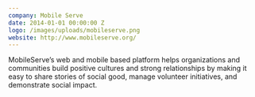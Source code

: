 ```yaml
---
company: Mobile Serve
date: 2014-01-01 00:00:00 Z
logo: /images/uploads/mobileserve.png
website: http://www.mobileserve.org/
---
```

MobileServe’s web and mobile based platform helps organizations and communities build positive cultures and strong relationships by making it easy to share stories of social good, manage volunteer initiatives, and demonstrate social impact.